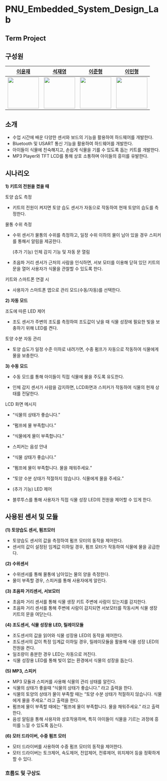 # PNU_Embedded_System_Design_Lab

## Term Project

## 구성원

<div align="center">

| [이윤재](https://github.com/YUNJAEGOONER) | [석재영](https://github.com/Sjaeyeong) | [이준형](https://github.com/NIBble1492) | [이민형](https://github.com/LeeSwallow) |
| :---------------------------------------: | :------------------------------------: | :------------------------------------: | :------------------------------------: |
| <img src="https://github.com/YUNJAEGOONER.png" width="100"> | <img src="https://github.com/Sjaeyeong.png" width="100"> | <img src="https://github.com/NIBble1492.png" width="100"> | <img src="https://github.com/LeeSwallow.png" width="100"> |

</div>

## 소개
- 수업 시간에 배운 다양한 센서와 보드의 기능을 활용하여 하드웨어를 개발한다.
- Bluetooth 및 USART 통신 기능을 활용하여 하드웨어를 개발한다.
- 아이들이 식물에 친숙해지고, 손쉽게 식물을 기를 수 있도록 돕는 키트를 개발한다.
- MP3 Player와 TFT LCD를 통해 상호 소통하며 아이들의 흥미를 유발한다.

## 시나리오
 **1) 키트의 전원을 켰을 때**

토양 습도 측정

-   키트의 전원이 켜지면 토양 습도 센서가 자동으로 작동하여 현재 토양의 습도를 측정한다.
    

물통 수위 측정

-   수위 센서가 물통의 수위를 측정하고, 일정 수위 이하의 물이 남아 있을 경우 스피커를 통해서 알림을 제공한다.
    

	(추가 기능) 인체 감지 기능 및 자동 문 열림

-   초음파 거리 센서가 근처의 사람을 인식하면, 서보 모터를 이용해 닫혀 있던 키트의 문을 열어 사용자가 식물을 관찰할 수 있도록 한다.
    

키트와 스마트폰 연결 시

-   사용자가 스마트폰 앱으로 관리 모드(수동/자동)를 선택한다.
    

  
 **2) 자동 모드**

조도에 따른 LED 제어

-   조도 센서가 주변의 조도를 측정하여 조도값이 낮을 때 식물 성장에 필요한 빛을 보충하기 위해 LED를 켠다.
 

토양 수분 자동 관리

-   토양 습도가 일정 수준 이하로 내려가면, 수중 펌프가 자동으로 작동하여 식물에게 물을 보충한다.

 **3) 수동 모드**

-   수동 모드를 통해 아이들이 직접 식물에 물을 주도록 유도한다.
    
-   인체 감지 센서가 사람을 감지하면, LCD화면과 스피커가 작동하여 식물의 현재 상태를 전달한다.


LCD 화면 메시지
    
-   “식물의 상태가 좋습니다.”
	    
-   “펌프에 물 부족합니다.”
	    
-   “식물에게 물이 부족합니다.”

-   스피커는 음성 안내

-   “식물 상태가 좋습니다.”
	    
-   “펌프에 물이 부족합니다. 물을 채워주세요.”
	    
-   “토양 수분 상태가 적절하지 않습니다. 식물에게 물을 주세요.”

-   (추가 기능) LED 제어
	    
-   블루투스를 통해 사용자가 직접 식물 성장 LED의 전원을 제어할 수 있게 한다.

## 사용된 센서 및 모듈

**(1) 토양습도 센서, 펌프모터**
- 토양습도 센서의 값을 측정하여 펌프 모터의 동작을 제어한다.
- 센서의 값이 설정된 임계값 이하일 경우, 펌프 모터가 작동하여 식물에 물을 공급한다.

**(2) 수위센서**
- 수위센서를 통해 물통에 남아있는 물의 양을 측정한다.
- 물이 부족할 경우, 스피커를 통해 사용자에게 알린다.

**(3) 초음파 거리센서, 서보모터**
- 초음파 거리 센서를 통해 식물 생장 키트 주변에 사람이 있는지를 감지한다.
- 초음파 거리 센서를 통해 주변에 사람이 감지되면 서보모터를 작동시켜 식물 생장 키트의 문을 여닫는다.

**(4) 조도센서, 식물 성장용 LED, 릴레이모듈**
- 조도센서의 값을 읽어와 식물 성장용 LED의 동작을 제어한다.
- 조도센서의 값이 특정 임계값 이하일 경우, 릴레이모듈을 활용해 식물 성장 LED의 전원을 켠다.
- 일조량이 충분한 경우 LED는 자동으로 꺼진다.
- 식물 성장용 LED를 통해 빛이 없는 환경에서 식물의 성장을 돕는다.

**(5) MP3, 스피커**
- MP3 모듈과 스피커를 사용해 식물의 관리 상태를 알린다.
- 식물의 상태가 좋을때 “식물의 상태가 좋습니다.” 라고 출력을 한다.
- 식물의 토양의 상태가 물이 부족할 때는 “토양 수분 상태가 적절하지 않습니다. 식물에게 물을 주세요.” 라고 출력을 한다.
- 펌프에 물이 부족할 때에는 “펌프에 물이 부족합니다. 물을 채워주세요.” 라고 출력한다.
- 음성 알림을 통해 사용자와 상호작용하며, 특히 아이들이 식물을 기르는 과정에 흥미를 느낄 수 있도록 돕는다.

**(6) 모터 드라이버, 수중 펌프 모터**
- 모터 드라이버를 사용하여 수중 펌프 모터의 동작을 제어한다.
- 모터 드라이버는 토크제어, 속도제어, 전압제어, 전류제어, 위치제어 등을 정확하게 할 수 있다.

### 흐름도 및 구상도
